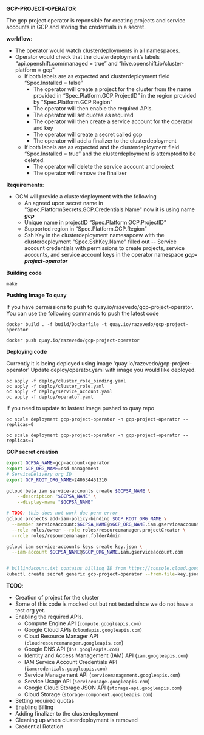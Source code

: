 **GCP-PROJECT-OPERATOR**

The gcp project operator is reponsible for creating projects and service accounts in GCP and storing the credentials in a secret. 

**workflow**:
- The operator would watch clusterdeployments in all namespaces. 
- Operator would check that the clusterdeployment’s labels “api.openshift.com/managed = true” and “hive.openshift.io/cluster-platform = gcp" 
  - If both labels are as expected and clusterdeployment field “Spec.Installed = false” 
    - The operator will create a project for the cluster from the name provided in 
“Spec.Platform.GCP.ProjectID” in the region provided by "Spec.Platform.GCP.Region" 
    - The operator will then enable the required APIs.
    - The operator will set quotas as required
    - The operator will then create a service account for the operator and key 
    - The operator will create a secret called gcp 
    - The operator will add a finalizer to the clusterdeployment
  - If both labels are as expected and the clusterdeployment field “Spec.Installed = true” and the clusterdeployment is attempted to be deleted. 
    - The operator will delete the service account and project
    - The operator will remove the finalizer

**Requirements**:
- OCM will provide a clusterdeployment with the following
  - An agreed upon secret name in "Spec.PlatformSecrets.GCP.Credentials.Name" now it is using name **_gcp_**
  - Unique name in projectID “Spec.Platform.GCP.ProjectID” 
  - Supported region in “Spec.Platform.GCP.Region”
  - Ssh Key in the clusterdeployment namesapcew with the clusterdeployment  "Spec.SshKey.Name" filled out
-- Service account credentials with permissions to create projects, service accounts, and service account keys  in the operator namespace _**gcp-project-operator**_

**Building code**

`make`

**Pushing Image To quay**

If you have permissions to push to quay.io/razevedo/gcp-project-operator. You can use the following commands to push the latest code 

```
docker build . -f build/Dockerfile -t quay.io/razevedo/gcp-project-operator

docker push quay.io/razevedo/gcp-project-operator
```

**Deploying code**

Currently it is being deployed using image 'quay.io/razevedo/gcp-project-operator' Update deploy/operator.yaml with image you would like deployed. 

```
oc apply -f deploy/cluster_role_binding.yaml
oc apply -f deploy/cluster_role.yaml
oc apply -f deploy/service_account.yaml
oc apply -f deploy/operator.yaml
```

If you need to update to lastest image pushed to quay repo

```
oc scale deployment gcp-project-operator -n gcp-project-operator --replicas=0

oc scale deployment gcp-project-operator -n gcp-project-operator --replicas=1
```

**GCP secret creation**

```bash
export GCPSA_NAME=gcp-account-operator
export GCP_ORG_NAME=osd-management
# ServiceDelivery org ID
export GCP_ROOT_ORG_NAME=240634451310 

gcloud beta iam service-accounts create $GCPSA_NAME \
    --description "$GCPSA_NAME" \
    --display-name "$GCPSA_NAME"

# TODO: this does not work due perm error
gcloud projects add-iam-policy-binding $GCP_ROOT_ORG_NAME \
  --member serviceAccount:$GCPSA_NAME@$GCP_ORG_NAME.iam.gserviceaccount.com \
  --role roles/owner --role roles/resourcemanager.projectCreator \
  --role roles/resourcemanager.folderAdmin

gcloud iam service-accounts keys create key.json \
  --iam-account $GCPSA_NAME@$GCP_ORG_NAME.iam.gserviceaccount.com


# billindacount.txt contains billing ID from https://console.cloud.google.com/billing
kubectl create secret generic gcp-project-operator --from-file=key.json=secrets/key.json --from-file=billingaccount=secrets/billingaccount.txt -n gcp-project-operator

```

**TODO**:
-  Creation of project for the cluster
  - Some of this code is mocked out but not tested since we do not have a test org yet.
- Enabling the required APIs.
    - Compute Engine API (`compute.googleapis.com`)
    - Google Cloud APIs (`cloudapis.googleapis.com`)
    - Cloud Resource Manager API (`cloudresourcemanager.googleapis.com`)
    - Google DNS API (`dns.googleapis.com`)
    - Identity and Access Management (IAM) API (`iam.googleapis.com`)
    - IAM Service Account Credentials API (`iamcredentials.googleapis.com`)
    - Service Management API (`servicemanagement.googleapis.com`)
    - Service Usage API (`serviceusage.googleapis.com`)
    - Google Cloud Storage JSON API (`storage-api.googleapis.com`)
    - Cloud Storage (`storage-component.googleapis.com`)
- Setting required quotas
- Enabling Billing
- Adding finalizer to the clusterdeployment
- Cleaning up when clusterdeployment is removed
- Credential Rotation
